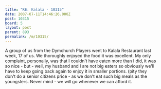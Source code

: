 ```yaml
---
title: "RE: Kalala - 10315"
date: 2007-07-11T14:46:26.000Z
post: 10315
board: 5
layout: post
parent: 893
permalink: /m/10315/
---
```

A group of us from the Dymchurch Players went to Kalala Restaurant last week, 17 of us. We thoroughly enjoyed the food it was excellent.
My only complaint, personally, was that I couldn't have eaten more than I did, it was so nice - but - well, my husband and I are not big eaters so obviously we'll have to keep going back again to enjoy it in smaller portions.
(pity they don't do a senior citizens price - as we don't eat such big meals as the youngsters.
Never mind - we will go whenever we can afford it.
